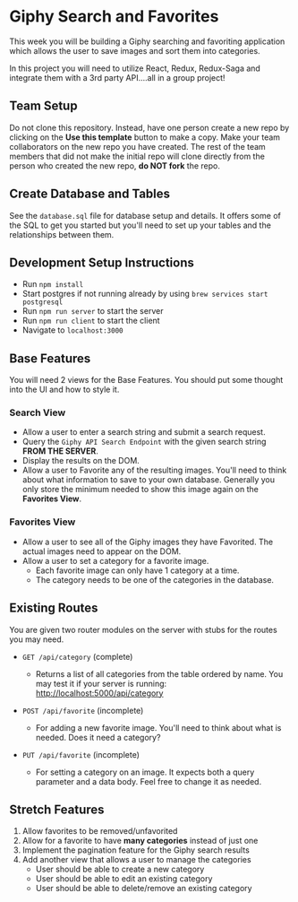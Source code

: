 # Giphy Search and Favorites

This week you will be building a Giphy searching and favoriting application which allows the user to save images and sort them into categories.

In this project you will need to utilize React, Redux, Redux-Saga and integrate them with a 3rd party API....all in a group project!

## Team Setup

Do not clone this repository. Instead, have one person create a new repo by clicking on the **Use this template** button to make a copy. Make your team collaborators on the new repo you have created. The rest of the team members that did not make the initial repo will clone directly from the person who created the new repo, **do NOT fork** the repo.

## Create Database and Tables

See the `database.sql` file for database setup and details. It offers some of the SQL to get you started but you'll need to set up your tables and the relationships between them.

## Development Setup Instructions

-   Run `npm install`
-   Start postgres if not running already by using `brew services start postgresql`
-   Run `npm run server` to start the server
-   Run `npm run client` to start the client
-   Navigate to `localhost:3000`

## Base Features

You will need 2 views for the Base Features. You should put some thought into the UI and how to style it.

### Search View

-   Allow a user to enter a search string and submit a search request.
-   Query the `Giphy API Search Endpoint` with the given search string **FROM THE SERVER**.
-   Display the results on the DOM.
-   Allow a user to Favorite any of the resulting images. You'll need to think about what information to save to your own database. Generally you only store the minimum needed to show this image again on the **Favorites View**.

### Favorites View

-   Allow a user to see all of the Giphy images they have Favorited. The actual images need to appear on the DOM.
-   Allow a user to set a category for a favorite image.
    -   Each favorite image can only have 1 category at a time.
    -   The category needs to be one of the categories in the database.

## Existing Routes

You are given two router modules on the server with stubs for the routes you may need.

-   `GET /api/category` (complete)

    -   Returns a list of all categories from the table ordered by name. You may test it if your server is running: [http://localhost:5000/api/category](http://localhost:5000/api/category)

-   `POST /api/favorite` (incomplete)

    -   For adding a new favorite image. You'll need to think about what is needed. Does it need a category?

-   `PUT /api/favorite` (incomplete)
    -   For setting a category on an image. It expects both a query parameter and a data body. Feel free to change it as needed.

## Stretch Features

1. Allow favorites to be removed/unfavorited
1. Allow for a favorite to have **many categories** instead of just one
1. Implement the pagination feature for the Giphy search results
1. Add another view that allows a user to manage the categories
    - User should be able to create a new category
    - User should be able to edit an existing category
    - User should be able to delete/remove an existing category
